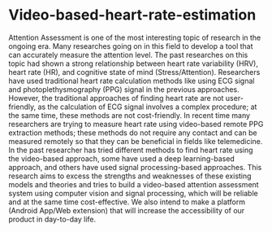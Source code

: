 # Video-based-heart-rate-estimation
Attention Assessment is one of the most interesting topic of research in the ongoing era. Many researches going on in this field to develop a tool that can accurately measure the attention level. The past researches on this topic had shown a strong relationship between heart rate variability (HRV), heart rate (HR), and cognitive state of mind (Stress/Attention). Researchers have used traditional heart rate calculation methods like using ECG signal and photoplethysmography (PPG) signal in the previous approaches. However, the traditional approaches of finding heart rate are not user-friendly, as the calculation of ECG signal involves a complex procedure; at the same time, these methods are not cost-friendly. In recent time many researchers are trying to measure heart rate using video-based remote PPG extraction methods; these methods do not require any contact and can be measured remotely so that they can be beneficial in fields like telemedicine. In the past researcher has tried different methods to find heart rate using the video-based approach, some have used a deep learning-based approach, and others have used signal processing-based approaches. This research aims to excess the strengths and weaknesses of these existing models and theories and tries to build a video-based attention assessment system using computer vision and signal processing, which will be reliable and at the same time cost-effective. We also intend to make a platform (Android App/Web extension) that will increase the accessibility of our product in day-to-day life.
